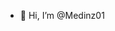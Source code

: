 - 👋 Hi, I’m @Medinz01

<!---
Medinz01/Medinz01 is a ✨ special ✨ repository because its `README.md` (this file) appears on your GitHub profile.
You can click the Preview link to take a look at your changes.
--->
